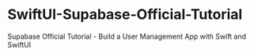 # SwiftUI-Supabase-Official-Tutorial
Supabase Official Tutorial - Build a User Management App with Swift and SwiftUI
